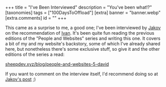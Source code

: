 +++
title = "I've Been Interviewed"
description = "You've been what!?"
[taxonomies]
tags = ["100DaysToOffload"]
[extra]
banner = "banner.webp"
[extra.comments]
id = ""
+++

This came as a surprise to me, a good one; I've been interviewed by [Jakov](https://sheepdev.xyz) on the recommendation of [Ivan](https://libreivan.com). It's been quite fun reading the previous editions of the "People and Websites" series and writing this one. It covers a bit of my and my website's backstory, some of which I've already shared here, but nonetheless there's some exclusive stuff, so give it and the other editions of the series a read:

[sheepdev.xyz/blog/people-and-websites-5-david](https://sheepdev.xyz/blog/people-and-websites-5-david)

If you want to comment on the interview itself, I'd recommend doing so at [Jakov's post](https://social.sheepdev.xyz/@sheep/statuses/01JA7Q3MWS34XKASF431T6HZ57) ;)
